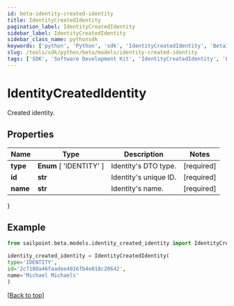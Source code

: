 ```yaml
---
id: beta-identity-created-identity
title: IdentityCreatedIdentity
pagination_label: IdentityCreatedIdentity
sidebar_label: IdentityCreatedIdentity
sidebar_class_name: pythonsdk
keywords: ['python', 'Python', 'sdk', 'IdentityCreatedIdentity', 'BetaIdentityCreatedIdentity'] 
slug: /tools/sdk/python/beta/models/identity-created-identity
tags: ['SDK', 'Software Development Kit', 'IdentityCreatedIdentity', 'BetaIdentityCreatedIdentity']
---
```


# IdentityCreatedIdentity

Created identity.

## Properties

Name | Type | Description | Notes
------------ | ------------- | ------------- | -------------
**type** |  **Enum** [  'IDENTITY' ] | Identity's DTO type. | [required]
**id** | **str** | Identity's unique ID. | [required]
**name** | **str** | Identity's name. | [required]
}

## Example

```python
from sailpoint.beta.models.identity_created_identity import IdentityCreatedIdentity

identity_created_identity = IdentityCreatedIdentity(
type='IDENTITY',
id='2c7180a46faadee4016fb4e018c20642',
name='Michael Michaels'
)

```
[[Back to top]](#) 

